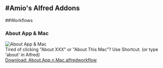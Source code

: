 #Amio's Alfred Addons
------

##Workflows

### About App & Mac
![About App & Mac](https://f.cloud.github.com/assets/215282/293965/96c6816c-93c4-11e2-87a6-ecccdce2b64d.png)  
Tired of clicking "About XXX" or "About This Mac"? Use Shortcut. (or type 'about' in Alfred)  
[Download: About.App.n.Mac.alfredworkflow](http://amio.github.com/alfred-addons/workflows/About.App.n.Mac.alfredworkflow)  
